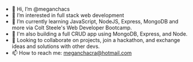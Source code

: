 - 👋 Hi, I’m @meganchacs
- 👀 I’m interested in full stack web development
- 🌱 I’m currently learning JavaScript, NodeJS, Express, MongoDB and more via Colt Steele's Web Developer Bootcamp.
- 🧰 I'm also building a full CRUD app using MongoDB, Express, and Node.
- 💞️ Looking to collaborate on projects, join a hackathon, and exchange ideas and solutions with other devs.
- 📫 How to reach me: meganchacra@hotmail.com

<!---
meganchacs/meganchacs is a ✨ special ✨ repository because its `README.md` (this file) appears on your GitHub profile.
You can click the Preview link to take a look at your changes.
--->
